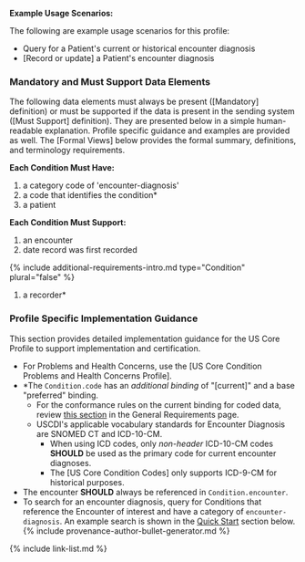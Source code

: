 
**Example Usage Scenarios:**

The following are example usage scenarios for this profile:

-   Query for a Patient's current or historical encounter diagnosis
-   [Record or update] a Patient's encounter diagnosis

### Mandatory and Must Support Data Elements

The following data elements must always be present ([Mandatory] definition) or must be supported if the data is present in the sending system ([Must Support] definition). They are presented below in a simple human-readable explanation. Profile specific guidance and examples are provided as well. The [Formal Views] below provides the formal summary, definitions, and terminology requirements.

**Each Condition Must Have:**

1. a category code of 'encounter-diagnosis'
2. a code that identifies the condition*
3. a patient

**Each Condition Must Support:**

1. an encounter
2. date record was first recorded

{% include additional-requirements-intro.md type="Condition" plural="false" %}

1. a recorder*

### Profile Specific Implementation Guidance

This section provides detailed implementation guidance for the US Core Profile to support implementation and certification.

* For Problems and Health Concerns, use the [US Core Condition Problems and Health Concerns Profile].
* \*The `Condition.code` has an *additional binding* of "[current]" and a base "preferred" binding.
  - For the conformance rules on the current binding for coded data, review [this section](general-requirements.html#current-binding-for-coded-elements) in the General Requirements page.
  - USCDI's applicable vocabulary standards for Encounter Diagnosis are SNOMED CT and ICD-10-CM.
    - When using ICD codes, only *non-header* ICD-10-CM codes **SHOULD** be used as the primary code for current encounter diagnoses.
    - The [US Core Condition Codes] only supports ICD-9-CM for historical purposes.
* The encounter **SHOULD** always be referenced in `Condition.encounter`.
* To search for an encounter diagnosis, query for Conditions that reference the Encounter of interest and have a category of `encounter-diagnosis`. An example search is shown in the [Quick Start](#search) section below.
{% include provenance-author-bullet-generator.md %}

{% include link-list.md %}
